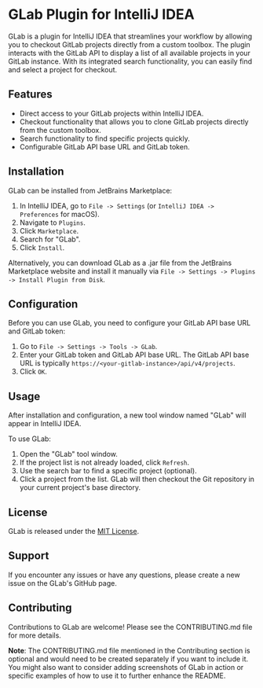 # GLab Plugin for IntelliJ IDEA

GLab is a plugin for IntelliJ IDEA that streamlines your workflow by allowing you to checkout GitLab projects directly from a custom toolbox. The plugin interacts with the GitLab API to display a list of all available projects in your GitLab instance. With its integrated search functionality, you can easily find and select a project for checkout.

## Features
- Direct access to your GitLab projects within IntelliJ IDEA.
- Checkout functionality that allows you to clone GitLab projects directly from the custom toolbox.
- Search functionality to find specific projects quickly.
- Configurable GitLab API base URL and GitLab token.

## Installation
GLab can be installed from JetBrains Marketplace:

1. In IntelliJ IDEA, go to `File -> Settings` (or `IntelliJ IDEA -> Preferences` for macOS).
2. Navigate to `Plugins`.
3. Click `Marketplace`.
4. Search for "GLab".
5. Click `Install`.

Alternatively, you can download GLab as a .jar file from the JetBrains Marketplace website and install it manually via `File -> Settings -> Plugins -> Install Plugin from Disk`.

## Configuration
Before you can use GLab, you need to configure your GitLab API base URL and GitLab token:

1. Go to `File -> Settings -> Tools -> GLab`.
2. Enter your GitLab token and GitLab API base URL. The GitLab API base URL is typically `https://<your-gitlab-instance>/api/v4/projects`.
3. Click `OK`.

## Usage
After installation and configuration, a new tool window named "GLab" will appear in IntelliJ IDEA.

To use GLab:

1. Open the "GLab" tool window.
2. If the project list is not already loaded, click `Refresh`.
3. Use the search bar to find a specific project (optional).
4. Click a project from the list. GLab will then checkout the Git repository in your current project's base directory.

## License
GLab is released under the [MIT License](https://opensource.org/licenses/MIT).

## Support
If you encounter any issues or have any questions, please create a new issue on the GLab's GitHub page.

## Contributing
Contributions to GLab are welcome! Please see the CONTRIBUTING.md file for more details.

**Note**: The CONTRIBUTING.md file mentioned in the Contributing section is optional and would need to be created separately if you want to include it. You might also want to consider adding screenshots of GLab in action or specific examples of how to use it to further enhance the README.
